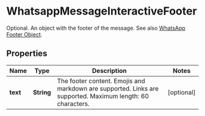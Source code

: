 

# WhatsappMessageInteractiveFooter

Optional. An object with the footer of the message. See also [WhatsApp Footer Object](https://developers.facebook.com/docs/whatsapp/cloud-api/reference/messages#footer-object).

## Properties

| Name | Type | Description | Notes |
|------------ | ------------- | ------------- | -------------|
|**text** | **String** | The footer content. Emojis and markdown are supported. Links are supported. Maximum length: 60 characters. |  [optional] |



